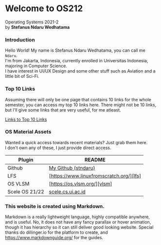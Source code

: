 # Welcome to OS212

Operating Systems 2021-2  
by **Stefanus Ndaru Wedhatama**

### Introduction

Hello World! My name is Stefanus Ndaru Wedhatama, you can call me ```Ndaru```.  
I'm from Jakarta, Indonesia, currently enrolled in Universitas Indonesia, majoring in Computer Science.  
I have interest in UI/UX Design and some other stuff such as Aviation and a little bit of Sci-Fi.

### Top 10 Links

Assuming there will only be one page that contains 10 links for the whole semester, you can access my top 10 links here. There might not be 10 links, but I'll give some links that are very useful, for me atleast.

[Links to Top 10 Links](/links/linksw00.md)

### OS Material Assets

Wanted a quick access towards recent materials? Just grab them here.  
I don't own any of these, I just provide direct access.

| Plugin | README |
| ------ | ------ |
| Github | [My Github (stndaru)][pers-gh] |
| LFS | [https://www.linuxfromscratch.org/][lfs] |
| OS VLSM | [https://os.vlsm.org/][vlsm] |
| Scele OS 21/22 | [scele.cs.ui.ac.id][scele] |

### This website is created using Markdown.

Markdown is a really lightweight language, highly compatible anywhere, and is useful. No, it does not have any fancy parallax or hover animation, though it has hierarchy so it can still deliver good looking website. Special thanks do dillinger.io for the platform to create, and https://www.markdownguide.org/ for the guides.




[//]: # (Guide obtained from https://dillinger.io/)
[//]: # (These are reference links used in the body of this note and get stripped out when the markdown processor does its job. There is no need to format nicely because it shouldn't be seen. Thanks SO - http://stackoverflow.com/questions/4823468/store-comments-in-markdown-syntax)

   [pers-gh]: <https://github.com/stndaru>
   [dillinger]: <https://dillinger.io/>
   [lfs]: <https://www.linuxfromscratch.org/>
   [vlsm]: <https://os.vlsm.org/>
   [scele]: <https://scele.cs.ui.ac.id/course/view.php?id=3268>
